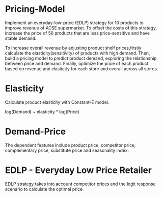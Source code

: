 # Pricing-Model
Implement an everyday-low-price (EDLP) strategy for 10 products to improve revenue of ACSE supermarket. To offset the costs of this strategy, increase the price of 50 products that are less price-sensitive and have stable demand.

To increase overall revenue by adjusting product shelf prices,firstly calculate the elasticity(sensitivity) of products with high demand. Then, build a pricing model to predict product demand, exploring the relationship between price and demand. Finally, optimize the price of each product based on revenue and elasticity for each store and overall across all stores.

# Elasticity
Calculate product elasticity with Constant-E model. 

log(Demand) ~ elasticity * log(Price)

# Demand-Price
The dependent features include product price, competitor price, complementary price, substitute price and seasonality index. 

# EDLP - Everyday Low Price Retailer
EDLP strategy takes into account competitor prices and the logit response scenario to calculate the optimal price.

